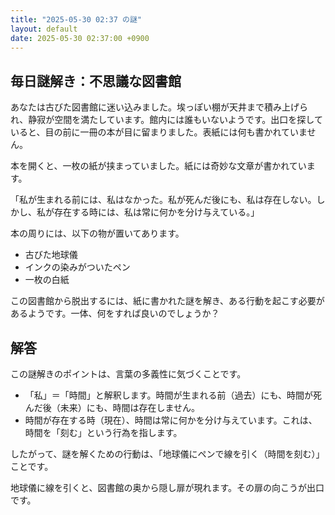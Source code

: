 ```yaml
---
title: "2025-05-30 02:37 の謎"
layout: default
date: 2025-05-30 02:37:00 +0900
---
```

## 毎日謎解き：不思議な図書館

あなたは古びた図書館に迷い込みました。埃っぽい棚が天井まで積み上げられ、静寂が空間を満たしています。館内には誰もいないようです。出口を探していると、目の前に一冊の本が目に留まりました。表紙には何も書かれていません。

本を開くと、一枚の紙が挟まっていました。紙には奇妙な文章が書かれています。

「私が生まれる前には、私はなかった。私が死んだ後にも、私は存在しない。しかし、私が存在する時には、私は常に何かを分け与えている。」

本の周りには、以下の物が置いてあります。

*   古びた地球儀
*   インクの染みがついたペン
*   一枚の白紙

この図書館から脱出するには、紙に書かれた謎を解き、ある行動を起こす必要があるようです。一体、何をすれば良いのでしょうか？

## 解答

この謎解きのポイントは、言葉の多義性に気づくことです。

*   「私」＝「時間」と解釈します。時間が生まれる前（過去）にも、時間が死んだ後（未来）にも、時間は存在しません。
*   時間が存在する時（現在）、時間は常に何かを分け与えています。これは、時間を「刻む」という行為を指します。

したがって、謎を解くための行動は、「地球儀にペンで線を引く（時間を刻む）」ことです。

地球儀に線を引くと、図書館の奥から隠し扉が現れます。その扉の向こうが出口です。
